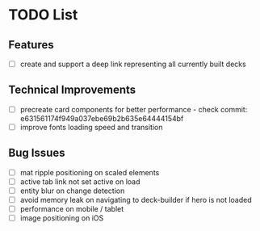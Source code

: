 # TODO List

## Features

- [ ] create and support a deep link representing all currently built decks

## Technical Improvements

- [ ] precreate card components for better performance - check commit: e631561174f949a037ebe69b2b635e64444154bf
- [ ] improve fonts loading speed and transition

## Bug Issues

- [ ] mat ripple positioning on scaled elements
- [ ] active tab link not set active on load
- [ ] entity blur on change detection
- [ ] avoid memory leak on navigating to deck-builder if hero is not loaded
- [ ] performance on mobile / tablet
- [ ] image positioning on iOS
